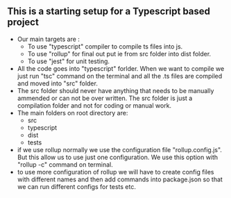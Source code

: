 ## This is a starting setup for a Typescript based project
- Our main targets are : 
    -   To use "typescript" compiler to compile ts files into js.
    -   To use "rollup" for final out put ie from src folder into dist folder.
    - To use "jest" for unit testing.
-   All the code goes into "typescript" forlder. When we want to compile we just run "tsc" command on the terminal and all the .ts files are compiled and moved into "src" folder.
- The src folder should never have anything that needs to be manually ammended or can not be over written. The src folder is just a compilation folder and not for coding or manual work.
- The main folders on root directory are:
    -   src
    -   typescript
    -   dist
    -   tests
- if we use rollup normally we use the configuration file "rollup.config.js". But this allow us to use just one configuration. We use this option with "rollup -c" command on terminal.
- to use more configuration of rollup we will have to create config files with different names and then add commands into package.json so that we can run different configs for tests etc.
